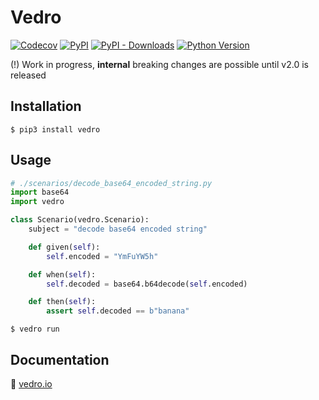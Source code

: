 # Vedro

[![Codecov](https://img.shields.io/codecov/c/github/nikitanovosibirsk/vedro/master.svg?style=flat-square)](https://codecov.io/gh/nikitanovosibirsk/vedro)
[![PyPI](https://img.shields.io/pypi/v/vedro.svg?style=flat-square)](https://pypi.python.org/pypi/vedro/)
[![PyPI - Downloads](https://img.shields.io/pypi/dm/vedro?style=flat-square)](https://pypi.python.org/pypi/vedro/)
[![Python Version](https://img.shields.io/pypi/pyversions/vedro.svg?style=flat-square)](https://pypi.python.org/pypi/vedro/)

(!) Work in progress, **internal** breaking changes are possible until v2.0 is released

## Installation

```shell
$ pip3 install vedro
```

## Usage

```python
# ./scenarios/decode_base64_encoded_string.py
import base64
import vedro

class Scenario(vedro.Scenario):
    subject = "decode base64 encoded string"

    def given(self):
        self.encoded = "YmFuYW5h"

    def when(self):
        self.decoded = base64.b64decode(self.encoded)

    def then(self):
        assert self.decoded == b"banana"
```

```shell
$ vedro run
```

## Documentation

🚀 [vedro.io](https://vedro.io/docs/quick-start)
